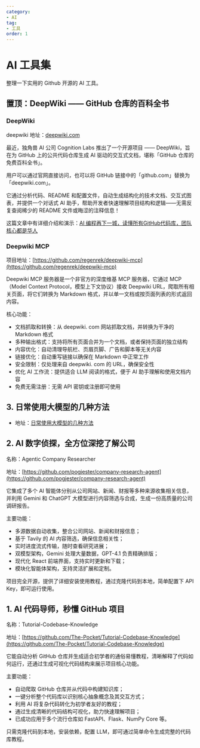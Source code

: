 ```yaml
---
category: 
- AI
tag: 
- 工具
order: 1
---
```


# AI 工具集

整理一下实用的 Github 开源的 AI 工具。

<!-- more -->

## 置顶：DeepWiki —— GitHub 仓库的百科全书

### DeepWiki

deepwiki 地址：[deepwiki.com](https://deepwiki.com)

最近，独角兽 AI 公司 Cognition Labs 推出了一个开源项目 —— DeepWiki，旨在为 GitHub 上的公共代码仓库生成 AI 驱动的交互式文档，堪称「GitHub 仓库的免费百科全书」。

用户可以通过官网直接访问，也可以将 GitHub 链接中的「github.com」替换为「deepwiki.com」。

它通过分析代码、README 和配置文件，自动生成结构化的技术文档、交互式图表，并提供一个对话式 AI 助手，帮助开发者快速理解项目结构和逻辑——无需反复查阅稀少的 README 文件或晦涩的注释信息！

这篇文章中有详细介绍和演示：[AI 编程再下一城，读懂所有GitHub代码库，团队核心都是华人](https://mp.weixin.qq.com/s?__biz=MzA4MjYwMTc5Nw==&mid=2648997893&idx=1&sn=4dd9b641add65788f4bbf79001d14b05&scene=21#wechat_redirect)


### Deepwiki MCP

项目地址：[https://github.com/regenrek/deepwiki-mcp](https://github.com/regenrek/deepwiki-mcp)

Deepwiki MCP 服务器是一个非官方的深度维基 MCP 服务器，它通过 MCP（Model Context Protocol，模型上下文协议）接收 Deepwiki URL，爬取所有相关页面，将它们转换为 Markdown 格式，并以单一文档或按页面列表的形式返回内容。

核心功能：

- 文档抓取和转换：从 deepwiki. com 网站抓取文档，并转换为干净的 Markdown 格式
- 多种输出格式：支持将所有页面合并为一个文档，或者保持页面的独立结构
- 内容优化：自动清理导航栏、页眉页脚、广告和脚本等无关内容
- 链接优化：自动重写链接以确保在 Markdown 中正常工作
- 安全限制：仅处理来自 deepwiki. com 的 URL，确保安全性
- 优化 AI 工作流：提供适合 LLM 阅读的格式，便于 AI 助手理解和使用文档内容
- 免费无需注册：无需 API 密钥或注册即可使用

## 3. 日常使用大模型的几种方法

- 地址：[日常使用大模型的几种方法](https://mp.weixin.qq.com/s?__biz=MzI2MzEwNTY3OQ==&mid=2648990590&idx=1&sn=e4f6733b99b69ab96f0599fc51fc0320)

## 2. AI 数字侦探，全方位深挖了解公司

名称：Agentic Company Researcher

地址：[https://github.com/pogjester/company-research-agent](https://github.com/pogjester/company-research-agent)

它集成了多个 AI 智能体分别从公司网站、新闻、财报等多种来源收集相关信息，并利用 Gemini 和 ChatGPT 大模型进行内容筛选与合成，生成一份高质量的公司调研报告。

主要功能：

- 多源数据自动收集，整合公司网站、新闻和财报信息；
- 基于 Tavily 的 AI 内容筛选，确保信息相关性；
- 实时进度流式传输，随时查看研究进展；
- 双模型架构，Gemini 处理大量数据，GPT-4.1 负责精确排版；
- 现代化 React 前端界面，支持实时更新和下载；
- 模块化智能体架构，支持灵活扩展和定制。

项目完全开源，提供了详细安装使用教程，通过克隆代码到本地，简单配置下 API Key，即可运行使用。

## 1. AI 代码导师，秒懂 GitHub 项目

名称：Tutorial-Codebase-Knowledge

地址：[https://github.com/The-Pocket/Tutorial-Codebase-Knowledge](https://github.com/The-Pocket/Tutorial-Codebase-Knowledge)

它能自动分析 GitHub 仓库并生成适合初学者的通俗易懂教程，清晰解释了代码如何运行，还通过生成可视化代码结构来展示项目核心功能。

主要功能：

- 自动爬取 GitHub 仓库并从代码中构建知识库；
- 一键分析整个代码库以识别核心抽象概念及其交互方式；
- 利用 AI 将复杂代码转化为初学者友好的教程；
- 通过生成清晰的代码结构可视化，助力快速理解项目；
- 已成功应用于多个流行仓库如 FastAPI、Flask、NumPy Core 等。

只需克隆代码到本地，安装依赖，配置 LLM，即可通过简单命令生成完整的代码库教程。
